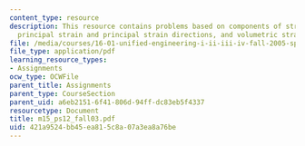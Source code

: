 ```yaml
---
content_type: resource
description: This resource contains problems based on components of strain tensor,
  principal strain and principal strain directions, and volumetric strain.
file: /media/courses/16-01-unified-engineering-i-ii-iii-iv-fall-2005-spring-2006/421a9524bb45ea815c8a07a3ea8a76be_m15_ps12_fall03.pdf
file_type: application/pdf
learning_resource_types:
- Assignments
ocw_type: OCWFile
parent_title: Assignments
parent_type: CourseSection
parent_uid: a6eb2151-6f41-806d-94ff-dc83eb5f4337
resourcetype: Document
title: m15_ps12_fall03.pdf
uid: 421a9524-bb45-ea81-5c8a-07a3ea8a76be
---
```

